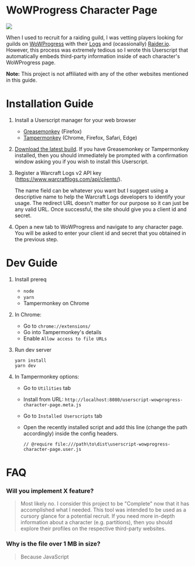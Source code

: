 # WoWProgress Character Page

![](.github/img/preview.png)

When I used to recruit for a raiding guild, I was vetting players looking for guilds on [WoWProgress](https://www.wowprogress.com/) with their [Logs](https://www.warcraftlogs.com/) and (ocassionally) [Raider.io](https://raider.io/). However, this process was extremely tedious so I wrote this Userscript that automatically embeds third-party information inside of each character's WoWProgress page.

**Note:** This project is not affiliated with any of the other websites mentioned in this guide.

# Installation Guide

1. Install a Userscript manager for your web browser
    * [Greasemonkey](https://addons.mozilla.org/en-US/firefox/addon/greasemonkey/) (Firefox)
    * [Tampermonkey](https://www.tampermonkey.net/) (Chrome, Firefox, Safari, Edge)

2. [Download the latest build](https://github.com/xStearz/userscript-wowprogress-character-page/releases/download/CN/userscript-wowprogress-character-page.user.js). If you have Greasemonkey or Tampermonkey installed, then you should immediately be prompted with a confirmation window asking you if you wish to install this Userscript.

3. Register a Warcraft Logs v2 API key (https://www.warcraftlogs.com/api/clients/). 

    The name field can be whatever you want but I suggest using a descriptive name to help the Warcraft Logs developers to identify your usage. The redirect URL doesn't matter for our purpose so it can just be any valid URL. Once successful, the site should give you a client id and secret.
    
4. Open a new tab to WoWProgress and navigate to any character page. You will be asked to enter your client id and secret that you obtained in the previous step.

# Dev Guide

1. Install prereq

    * `node`
    * `yarn`
    * Tampermonkey on Chrome

2. In Chrome:
    
    * Go to `chrome://extensions/`
    * Go into Tampermonkey's details
    * Enable `Allow access to file URLs`

3. Run dev server

    ```
    yarn install
    yarn dev
    ```

4. In Tampermonkey options:

    * Go to `Utilities` tab
    * Install from URL: `http://localhost:8080/userscript-wowprogress-character-page.meta.js`
    * Go to `Installed Userscripts` tab
    * Open the recently installed script and add this line (change the path accordingly) inside the config headers.

        ```
        // @require file:///path\to\dist\userscript-wowprogress-character-page.user.js
        ```

# FAQ

### Will you implement X feature?

> Most likely no. I consider this project to be "Complete" now that it has accomplished what I needed. This tool was intended to be used as a cursory glance for a potential recruit. If you need more in-depth information about a character (e.g. partitions), then you should explore their profiles on the respective third-party websites.

### Why is the file over 1 MB in size?

> Because JavaScript

